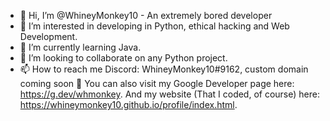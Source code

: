 - 👋 Hi, I’m @WhineyMonkey10 - An extremely bored developer
- 👀 I’m interested in developing in Python, ethical hacking and Web Development.
- 🌱 I’m currently learning Java.
- 💞️ I’m looking to collaborate on any Python project.
- 📫 How to reach me Discord: WhineyMonkey10#9162, custom domain coming soon 👀 You can also visit my Google Developer page here: https://g.dev/whmonkey. And my website (That I coded, of course) here: https://whineymonkey10.github.io/profile/index.html.

